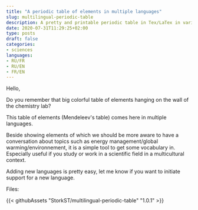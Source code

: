 ```yaml
---
title: "A periodic table of elements in multiple languages"
slug: multilingual-periodic-table
description: A pretty and printable periodic table in Tex/LaTex in various languages
date: 2020-07-31T11:29:25+02:00
type: posts
draft: false
categories:
- sciences
languages:
- RU/FR
- RU/EN
- FR/EN
---
```


Hello,

Do you remember that big colorful table of elements hanging on the wall of the chemistry lab?


This table of elements (Mendeleev's table) comes here in multiple languages.


Beside showing elements of which we should be more aware to have a conversation about topics such as energy management/global warming/environnement, it is a simple tool to get some vocabulary in.
Especially useful if you study or work in a scientific field in a multicultural context.



Adding new languages is pretty easy, let me know if you want to initiate support for a new language.



Files:

{{< githubAssets "StorkST/multilingual-periodic-table" "1.0.1" >}}
